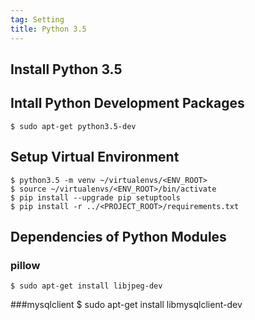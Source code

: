 ```yaml
---
tag: Setting
title: Python 3.5
---
```

## Install Python 3.5

## Intall Python Development Packages
    $ sudo apt-get python3.5-dev

## Setup Virtual Environment
    $ python3.5 -m venv ~/virtualenvs/<ENV_ROOT>
    $ source ~/virtualenvs/<ENV_ROOT>/bin/activate
    $ pip install --upgrade pip setuptools
    $ pip install -r ../<PROJECT_ROOT>/requirements.txt

## Dependencies of Python Modules

### pillow
    $ sudo apt-get install libjpeg-dev

###mysqlclient
    $ sudo apt-get install libmysqlclient-dev

